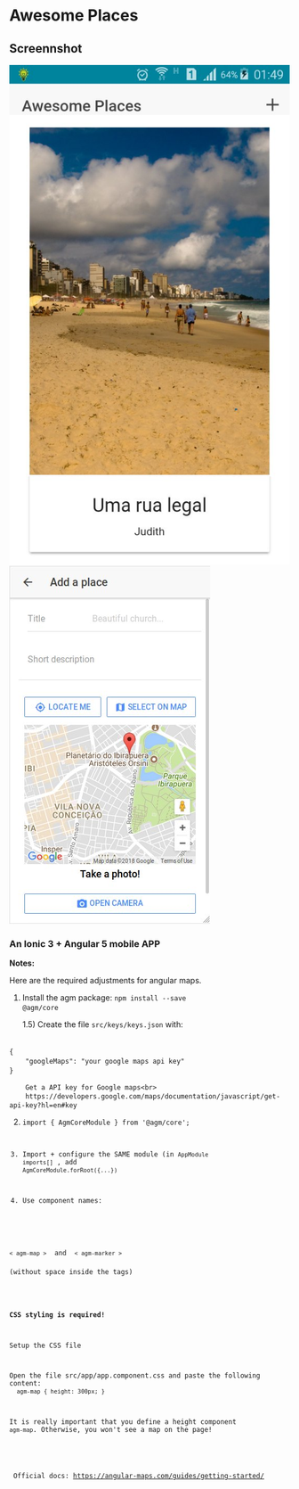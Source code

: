 # Awesome Places

## Screennshot

![alt tag](https://raw.githubusercontent.com/DoctorRu/awesome-places/master/screenshots/01.jpg)
![alt tag](https://raw.githubusercontent.com/DoctorRu/awesome-places/master/screenshots/02.jpg)


### An Ionic 3 + Angular 5 mobile APP

<b>Notes:</b>

Here are the required adjustments for angular maps.

1) Install the agm package: <code>npm install --save @agm/core</code>

	1.5) Create the file <code>src/keys/keys.json</code> with:
<code>
{
	"googleMaps": "your google maps api key"
}
</code>


		Get a API key for Google maps<br>
		https://developers.google.com/maps/documentation/javascript/get-api-key?hl=en#key

 

2) <code>import { AgmCoreModule } from '@agm/core'; 

3) Import + configure the SAME module (in <code>AppModule  imports[]</code> , add <code>AgmCoreModule.forRoot({...})</code>

4) Use component names:
<code> 
< agm-map ></code>  and  <code>< agm-marker ></code> <br>
(without space inside the tags)
<br>

<b>CSS styling is required!</b>

Setup the CSS file

Open the file src/app/app.component.css and paste the following content:<br>
<code>
agm-map {
  height: 300px;
}
</code>

It is really important that you define a height component `agm-map`. Otherwise, you won't see a map on the page!


<br><br>
Official docs:
https://angular-maps.com/guides/getting-started/